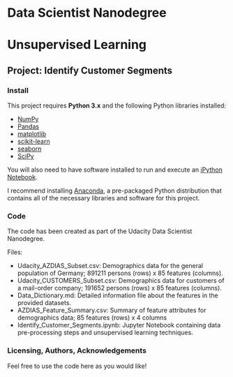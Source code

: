 # Data Scientist Nanodegree
# Unsupervised Learning
## Project: Identify Customer Segments

### Install

This project requires **Python 3.x** and the following Python libraries installed:

- [NumPy](http://www.numpy.org/)
- [Pandas](http://pandas.pydata.org)
- [matplotlib](http://matplotlib.org/)
- [scikit-learn](http://scikit-learn.org/stable/)
- [seaborn](http://seaborn.pydata.org/)
- [SciPy](http://www.scipy.org/)

You will also need to have software installed to run and execute an [iPython Notebook](http://ipython.org/notebook.html).

I recommend installing [Anaconda](https://www.continuum.io/downloads), a pre-packaged Python distribution that contains all of the necessary libraries and software for this project.

### Code

The code has been created as part of the Udacity Data Scientist Nanodegree.

Files:
- Udacity_AZDIAS_Subset.csv: Demographics data for the general population of Germany; 891211 persons (rows) x 85 features (columns).
- Udacity_CUSTOMERS_Subset.csv: Demographics data for customers of a mail-order company; 191652 persons (rows) x 85 features (columns).
- Data_Dictionary.md: Detailed information file about the features in the provided datasets.
- AZDIAS_Feature_Summary.csv: Summary of feature attributes for demographics data; 85 features (rows) x 4 columns
- Identify_Customer_Segments.ipynb: Jupyter Notebook containing data pre-processing steps and unsupervised learning techniques.

### Licensing, Authors, Acknowledgements<a name="licensing"></a>

Feel free to use the code here as you would like!
